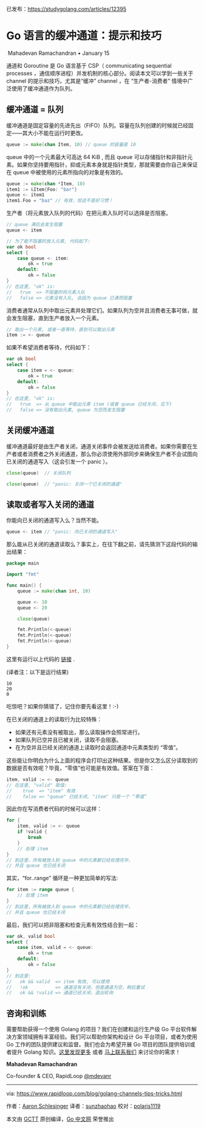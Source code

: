 已发布：https://studygolang.com/articles/12395

# Go 语言的缓冲通道：提示和技巧

​ Mahadevan Ramachandran • January 15

通道和 Goroutine 是 Go 语言基于 CSP（ communicating sequential processes ，通信顺序进程）并发机制的核心部分。阅读本文可以学到一些关于 channel 的提示和技巧，尤其是“缓冲” channel ，在 “生产者-消费者” 情境中广泛使用了缓冲通道作为队列。

## 缓冲通道 = 队列

缓冲通道是固定容量的先进先出（FIFO）队列。容量在队列创建的时候就已经固定——其大小不能在运行时更改。

```go
queue := make(chan Item, 10) // queue 的容量是 10
```

queue 中的一个元素最大可高达 64 KiB ,  而且 queue 可以存储指针和非指针元素。如果你坚持要用指针，抑或元素本身就是指针类型，那就需要由你自己来保证在 queue 中被使用的元素所指向的对象是有效的。

```go
queue := make(chan *Item, 10)
item1 := &Item{Foo: "bar"}
queue <- item1
item1.Foo = "baz" // 有效，但这不是好习惯！
```

生产者（将元素放入队列的代码）在把元素入队时可以选择是否阻塞。

```go
// queue 满后会发生阻塞
queue <- item

// 为了能不阻塞的放入元素, 代码如下:
var ok bool
select {
    case queue <- item:
        ok = true
    default:
        ok = false
}
// 在这里, "ok" is:
//   true  => 不阻塞的将元素入队
//   false => 元素没有入队, 会因为 queue 已满而阻塞
```

消费者通常从队列中取出元素并处理它们。如果队列为空并且消费者无事可做，就会发生阻塞，直到生产者放入一个元素。

```go
// 取出一个元素, 或者一直等待，直到可以取出元素
item := <- queue
```

如果不希望消费者等待，代码如下：

```go
var ok bool
select {
    case item = <- queue:
        ok = true
    default:
        ok = false
}
// 在这里, "ok" is:
//   true  => 从 queue 中取出元素 item (或者 queue 已经关闭，见下)
//   false => 没有取出元素, queue 为空而发生阻塞
```

## 关闭缓冲通道

缓冲通道最好是由生产者关闭，通道关闭事件会被发送给消费者。如果你需要在生产者或者消费者之外关闭通道，那么你必须使用外部同步来确保生产者不会试图向已关闭的通道写入（这会引发一个 panic ）。

```go
close(queue)  // 关闭队列

close(queue)  // "panic: 关闭一个已关闭的通道"
```

## 读取或者写入关闭的通道

你能向已关闭的通道写入么？当然不能。

```go
queue <- item // "panic: 向已关闭的通道写入"
```

那么能从已关闭的通道读取么？事实上，在往下翻之前，请先猜测下这段代码的输出结果：

```go
package main

import "fmt"

func main() {
    queue := make(chan int, 10)

    queue <- 10
    queue <- 20

    close(queue)

    fmt.Println(<-queue)
    fmt.Println(<-queue)
    fmt.Println(<-queue)
}
```

这里有运行以上代码的 [链接](https://play.golang.org/p/ot87ro27tFk) .

(译者注：以下是运行结果)

```
10
20
0
```

吃惊吧？如果你猜错了，记住你要先看这里！:-)

在已关闭的通道上的读取行为比较特殊：

- 如果还有元素没有被取出，那么读取操作会照常进行。
- 如果队列已空并且已被关闭，读取不会阻塞。
- 在为空并且已经关闭的通道上读取时会返回通道中元素类型的 “零值”。

这些能让你明白为什么上面的程序会打印出这种结果。但是你又怎么区分读取到的数据是否有效呢？毕竟，“零值”也可能是有效值。答案在下面：

```go
item, valid := <- queue
// 在这里, "valid" 取值:
//    true  => "item" 有效
//    false => "queue" 已经关闭, "item" 只是一个 “零值”
```

因此你在写消费者代码的时候可以这样：

```go
for {
    item, valid := <- queue
    if !valid {
        break
    }
    // 处理 item
}
// 到这里，所有被放入到 queue 中的元素都已经处理完毕，
// 并且 queue 也已经关闭
```

其实，“for..range” 循环是一种更加简单的写法:

```go
for item := range queue {
    // 处理 item
}
// 到这里，所有被放入到 queue 中的元素都已经处理完毕，
// 并且 queue 也已经关闭
```

最后，我们可以把非阻塞和检查元素有效性结合到一起：

```go
var ok, valid bool
select {
    case item, valid = <- queue:
        ok = true
    default:
        ok = false
}
// 到这里:
//   ok && valid  => item 有效, 可以使用
//   !ok          => 通道没有关闭，但是通道为空，稍后重试
//   ok && !valid => 通道已经关闭，退出轮询
```

## 咨询和训练

需要帮助获得一个使用 Golang 的项目？我们在创建和运行生产级 Go 平台软件解决方案领域拥有丰富经验。我们可以帮助你架构和设计 Go 平台项目，或者为使用 Go 工作的团队提供建议和监督。我们也会为希望开展 Go 项目的团队提供培训或者提升 Golang 知识。[这里发现更多](https://www.rapidloop.com/training) 或者 [马上联系我们](https://www.rapidloop.com/contact) 来讨论你的需求！

**Mahadevan Ramachandran**

Co-founder & CEO, RapidLoop
[@mdevanr](https://twitter.com/mdevanr)

---

via: https://www.rapidloop.com/blog/golang-channels-tips-tricks.html

作者：[Aaron Schlesinger](https://medium.com/@arschles)
译者：[sunzhaohao](https://github.com/sunzhaohao)
校对：[polaris1119](https://github.com/polaris1119)

本文由 [GCTT](https://github.com/studygolang/GCTT) 原创编译，[Go 中文网](https://studygolang.com/) 荣誉推出
